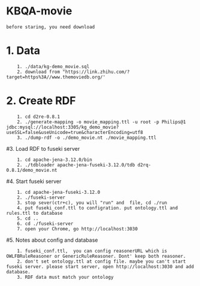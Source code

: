 # KBQA-movie
    before staring, you need download 
# 1. Data
        1. ./data/kg-demo_movie.sql
        2. download from "https://link.zhihu.com/?target=https%3A//www.themoviedb.org/'
        
# 2. Create RDF
        
        1. cd d2re-0.8.1
        2. ./generate-mapping -o movie_mapping.ttl -u root -p Philips@1 jdbc:mysql://localhost:3305/kg_demo_movie?useSSL=false&useUnicode=true&characterEncoding=utf8
        3. ./dump-rdf -o ./demo_movie.nt ./movie_mapping.ttl
        
#3. Load RDF to fuseki server

        1. cd apache-jena-3.12.0/bin
        2. ./tdbloader apache-jena-fuseki-3.12.0/tdb d2rq-0.8.1/demo_movie.nt
        
#4. Start fuseki server

        1. cd apache-jena-fuseki-3.12.0    
        2. ./fuseki-server 
        3. stop sever(ctr+c), you will "run" and  file, cd ./run
        4. put fuseki_conf.ttl to configration. put ontology.ttl and rules.ttl to database
        5. cd ..
        6. cd ./fuseki-server
        7. open your Chrome, go http://localhost:3030
        
#5. Notes about config and database

        1. fuseki_conf.ttl,  you can config reasonerURL which is OWLFBRuleReasoner or GenericRuleReasoner. Dont' keep both reasoner.
        2. don't set ontology.ttl at config file. maybe you can't start fuseki server. please start server, open http://localhost:3030 and add database.
        3. RDF data must match your ontology
        